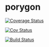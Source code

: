 # porygon

[![Coverage Status](https://coveralls.io/repos/github/EmmaRamirez/porygon/badge.svg?branch=master)](https://coveralls.io/github/EmmaRamirez/porygon?branch=master)

[![Cov Status](https://img.shields.io/coveralls/github/emmaramirez/porygon?style=flat-square)](https://coveralls.io/github/EmmaRamirez/porygon?branch=master)

[![Build Status](https://img.shields.io/travis/emmaramirez/porygon?style=flat-square)](https://img.shields.io/travis/emmaramirez/porygon?style=flat-square)

